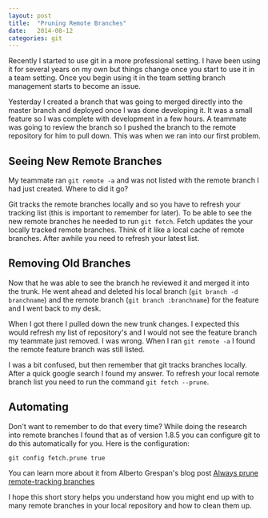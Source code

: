 ```yaml
---
layout: post
title:  "Pruning Remote Branches"
date:   2014-08-12
categories: git
---
```


Recently I started to use git in a more professional setting.  I have been using it for several years on my own but things change once you start to use it in a team setting.  Once you begin using it in the team setting branch management  starts to become an issue. 

Yesterday I created a branch that was going to merged directly into the master branch and deployed once I was done developing it.  It was a small feature so I was complete with development in a few hours.  A teammate was going to review the branch so I pushed the branch to the remote repository for him to pull down. This was when we ran into our first problem.  

## Seeing New Remote Branches
My teammate  ran ```git remote -a``` and was not listed with the remote branch I had just created.  Where to did it go?

Git tracks the remote branches locally and so you have to refresh your tracking list (this is important to remember for later).  To be able to see the new remote branches he needed to run ```git fetch```.  Fetch updates the your locally tracked remote branches.  Think of it like a local cache of remote branches.  After awhile you need to refresh your latest list.

##  Removing Old Branches
Now that he was able to see the branch he reviewed it and merged it into the trunk.  He went ahead and deleted his local branch (```git branch -d branchname```) and the remote branch (```git branch :branchname```) for the feature and I went back to my desk.  

When I got there I pulled down the new trunk changes.  I expected this would refresh my list of repository's and I would not see the feature branch my teammate just removed.  I was wrong.  When I ran ```git remote -a```  I found the remote feature branch was still listed.  

I was a bit confused, but then remember that git tracks branches locally.  After a quick google search I found my answer.  To refresh your local remote branch list you need to run the command ```git fetch --prune```.  

## Automating
Don't want to remember to do that every time? While doing the research into remote branches I found that as of version 1.8.5 you can configure git to do this automatically for you. Here is the configuration:

```
git config fetch.prune true
```

You can learn more about it from Alberto Grespan's blog post [Always prune remote-tracking branches](http://albertogrespan.com/blog/always-prune-remote-tracking-branches/)

I hope this short story helps you understand how you might end up with to many remote branches in your local repository and how to clean them up.

